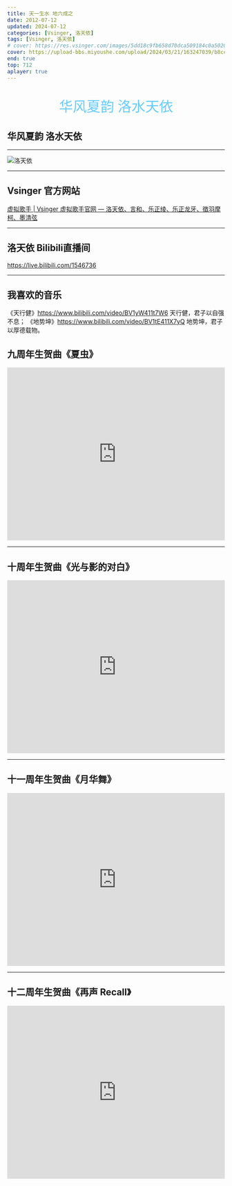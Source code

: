 ```yaml
---
title: 天一生水 地六成之
date: 2012-07-12
updated: 2024-07-12
categories: [Vsinger, 洛天依]
tags: [Vsinger, 洛天依]
# cover: https://res.vsinger.com/images/5dd18c9fb658d70dca509184c0a50202.jpg
cover: https://upload-bbs.miyoushe.com/upload/2024/03/21/163247039/b8cc9f98f51f28b09aa21e9c0986c6f5_555884689708033662.png?x-oss-process=image/format,jpg
end: true
top: 712
aplayer: true
---
```


<p style="text-align:center;color:#66CCFF;font-size:32px;font-family:lisu">华风夏韵 洛水天依</p>

<!-- more -->

## 华风夏韵 洛水天依

<meting-js
 id="535936139"
 server="netease"
 type="song"
 theme="#66CCFF">
</meting-js>

<hr>

<!-- ![洛天依](https://res.vsinger.com/images/e4a5e56fa3a1817244195f15ce5dcda9.jpg)_洛天依_ -->
![洛天依](https://upload-bbs.miyoushe.com/upload/2024/03/21/163247039/c1a91ff3324480291fbdd8f53ae8cfa2_8808606563787892143.png?x-oss-process=image/format,jpg)

---

## Vsinger 官方网站
[虚拟歌手 | Vsinger 虚拟歌手官网 — 洛天依、言和、乐正绫、乐正龙牙、徵羽摩柯、墨清弦](https://vsinger.com/vsinger)

---

## 洛天依 Bilibili直播间
https://live.bilibili.com/1546736

---

## 我喜欢的音乐

《天行健》https://www.bilibili.com/video/BV1yW411t7W6  天行健，君子以自强不息；
《地势坤》https://www.bilibili.com/video/BV1tE411X7yQ  地势坤，君子以厚德载物。



## 九周年生贺曲《夏虫》
<iframe style="width: 100%;height: 400px;" src="https://player.bilibili.com/player.html?aid=291530455&bvid=BV1Hf4y1L7MF&cid=368390647&page=1&autoplay=0" scrolling="no" border="0" frameborder="no" framespacing="0" allowfullscreen="true"></iframe>

---

## 十周年生贺曲《光与影的对白》
<iframe style="width: 100%;height: 400px;" src="https://player.bilibili.com/player.html?aid=385844016&bvid=BV1dZ4y1Y7bt&cid=771025783&page=1&autoplay=0" scrolling="no" border="0" frameborder="no" framespacing="0" allowfullscreen="true"></iframe>

---

## 十一周年生贺曲《月华舞》
<iframe style="width: 100%;height: 400px;" src="https://player.bilibili.com/player.html?aid=955750433&bvid=BV19W4y1f7hz&cid=1193618405&p=1&autoplay=0" scrolling="no" border="0" frameborder="no" framespacing="0" allowfullscreen="true"></iframe>

---

## 十二周年生贺曲《再声 Recall》
<iframe style="width: 100%;height: 400px;" src="https://player.bilibili.com/player.html?isOutside=true&aid=1056000507&bvid=BV1JH4y1w7Ks&cid=1612471077&p=1&autoplay=0" scrolling="no" border="0" frameborder="no" framespacing="0" allowfullscreen="true"></iframe>

